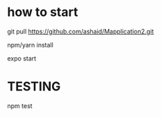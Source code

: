 # how to start

git pull https://github.com/ashaid/Mapplication2.git

npm/yarn install

expo start

# TESTING

npm test
